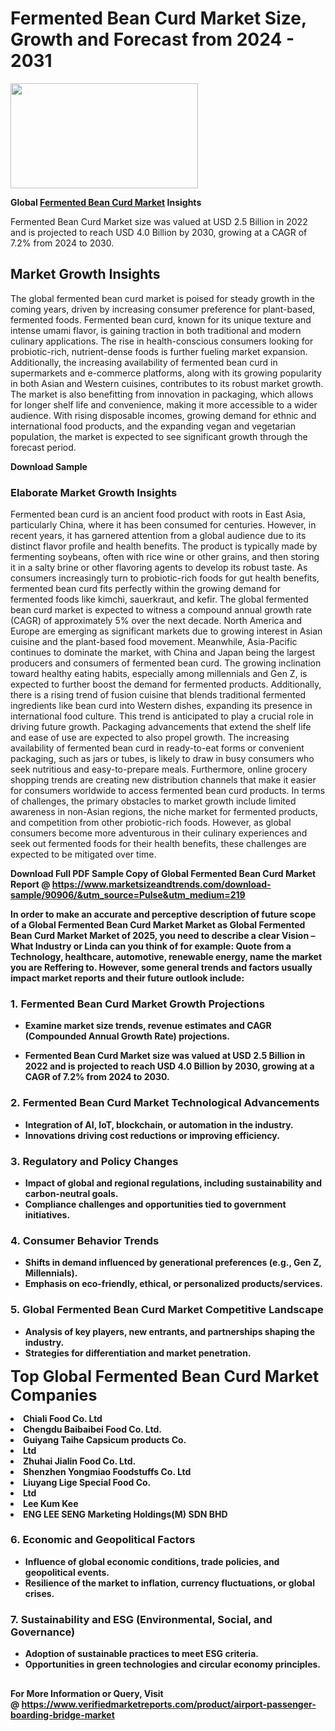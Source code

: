 <H1>Fermented Bean Curd Market Size, Growth and Forecast from 2024 - 2031</H1><img class="aligncenter size-medium wp-image-584254" src="https://thirdeyenews.in/wp-content/uploads/2024/09/Global-Market-Research-300x168.jpeg" alt="" width="300" height="168" /><p><strong>Global&nbsp;<a href="https://www.marketsizeandtrends.com/download-sample/90906/&amp;utm_source=Pulse&amp;utm_medium=219">Fermented Bean Curd Market</a> Insights</strong></p><p>Fermented Bean Curd Market size was valued at USD 2.5 Billion in 2022 and is projected to reach USD 4.0 Billion by 2030, growing at a CAGR of 7.2% from 2024 to 2030.</p><p><h2>Market Growth Insights</h2> <p>The global fermented bean curd market is poised for steady growth in the coming years, driven by increasing consumer preference for plant-based, fermented foods. Fermented bean curd, known for its unique texture and intense umami flavor, is gaining traction in both traditional and modern culinary applications. The rise in health-conscious consumers looking for probiotic-rich, nutrient-dense foods is further fueling market expansion. Additionally, the increasing availability of fermented bean curd in supermarkets and e-commerce platforms, along with its growing popularity in both Asian and Western cuisines, contributes to its robust market growth. The market is also benefitting from innovation in packaging, which allows for longer shelf life and convenience, making it more accessible to a wider audience. With rising disposable incomes, growing demand for ethnic and international food products, and the expanding vegan and vegetarian population, the market is expected to see significant growth through the forecast period.</p> <p><strong>Download Sample</strong></p> <h3>Elaborate Market Growth Insights</h3> <p>Fermented bean curd is an ancient food product with roots in East Asia, particularly China, where it has been consumed for centuries. However, in recent years, it has garnered attention from a global audience due to its distinct flavor profile and health benefits. The product is typically made by fermenting soybeans, often with rice wine or other grains, and then storing it in a salty brine or other flavoring agents to develop its robust taste. As consumers increasingly turn to probiotic-rich foods for gut health benefits, fermented bean curd fits perfectly within the growing demand for fermented foods like kimchi, sauerkraut, and kefir. The global fermented bean curd market is expected to witness a compound annual growth rate (CAGR) of approximately 5% over the next decade. North America and Europe are emerging as significant markets due to growing interest in Asian cuisine and the plant-based food movement. Meanwhile, Asia-Pacific continues to dominate the market, with China and Japan being the largest producers and consumers of fermented bean curd. The growing inclination toward healthy eating habits, especially among millennials and Gen Z, is expected to further boost the demand for fermented products. Additionally, there is a rising trend of fusion cuisine that blends traditional fermented ingredients like bean curd into Western dishes, expanding its presence in international food culture. This trend is anticipated to play a crucial role in driving future growth. Packaging advancements that extend the shelf life and ease of use are expected to also propel growth. The increasing availability of fermented bean curd in ready-to-eat forms or convenient packaging, such as jars or tubes, is likely to draw in busy consumers who seek nutritious and easy-to-prepare meals. Furthermore, online grocery shopping trends are creating new distribution channels that make it easier for consumers worldwide to access fermented bean curd products. In terms of challenges, the primary obstacles to market growth include limited awareness in non-Asian regions, the niche market for fermented products, and competition from other probiotic-rich foods. However, as global consumers become more adventurous in their culinary experiences and seek out fermented foods for their health benefits, these challenges are expected to be mitigated over time. <p><strong></p><p><span class=""><strong>Download Full PDF Sample Copy of Global Fermented Bean Curd Market Report</strong> @ <a href="https://www.marketsizeandtrends.com/download-sample/90906/&amp;utm_source=Pulse&amp;utm_medium=219" target="_blank">https://www.marketsizeandtrends.com/download-sample/90906/&amp;utm_source=Pulse&amp;utm_medium=219</a></span></p><p>In order to make an accurate and perceptive description of future scope of a Global&nbsp;Fermented Bean Curd Market Market as Global&nbsp;Fermented Bean Curd Market Market of 2025, you need to describe a clear Vision &ndash; What Industry or Linda can you think of for example: Quote from a Technology, healthcare, automotive, renewable energy, name the market you are Reffering to. However, some general trends and factors usually impact market reports and their future outlook include:</p><h3>1.&nbsp;<strong>Fermented Bean Curd Market Growth Projections</strong></h3><ul><li>Examine market size trends, revenue estimates and CAGR (Compounded Annual Growth Rate) projections.</li><li><p>Fermented Bean Curd Market size was valued at USD 2.5 Billion in 2022 and is projected to reach USD 4.0 Billion by 2030, growing at a CAGR of 7.2% from 2024 to 2030.</p></li></ul><h3>2.&nbsp;<strong>Fermented Bean Curd Market Technological Advancements</strong></h3><ul><li>Integration of AI, IoT, blockchain, or automation in the industry.</li><li>Innovations driving cost reductions or improving efficiency.</li></ul><h3>3.&nbsp;<strong>Regulatory and Policy Changes</strong></h3><ul><li>Impact of global and regional regulations, including sustainability and carbon-neutral goals.</li><li>Compliance challenges and opportunities tied to government initiatives.</li></ul><h3>4.&nbsp;<strong>Consumer Behavior Trends</strong></h3><ul><li>Shifts in demand influenced by generational preferences (e.g., Gen Z, Millennials).</li><li>Emphasis on eco-friendly, ethical, or personalized products/services.</li></ul><h3>5.&nbsp;<strong>Global Fermented Bean Curd Market Competitive Landscape</strong></h3><ul><li>Analysis of key players, new entrants, and partnerships shaping the industry.</li><li>Strategies for differentiation and market penetration.</li></ul><p data-pm-slice="1 1 []"><span style="color: inherit; font-family: inherit; font-size: 25px;">Top Global Fermented Bean Curd Market Companies</span></p><div class="" data-test-id=""><p><li>Chiali Food Co. Ltd</li><li> Chengdu Baibaibei Food Co. Ltd.</li><li> Guiyang Taihe Capsicum products Co.</li><li>Ltd</li><li> Zhuhai Jialin Food Co. Ltd.</li><li> Shenzhen Yongmiao Foodstuffs Co. Ltd</li><li> Liuyang Lige Special Food Co.</li><li>Ltd</li><li> Lee Kum Kee</li><li> ENG LEE SENG Marketing Holdings(M) SDN BHD</li></p></div><h3>6.&nbsp;<strong>Economic and Geopolitical Factors</strong></h3><ul><li>Influence of global economic conditions, trade policies, and geopolitical events.</li><li>Resilience of the market to inflation, currency fluctuations, or global crises.</li></ul><h3>7.&nbsp;<strong>Sustainability and ESG (Environmental, Social, and Governance)</strong></h3><ul><li>Adoption of sustainable practices to meet ESG criteria.</li><li>Opportunities in green technologies and circular economy principles.</li></ul><h2><strong style="font-size: 14px;">For More Information or Query, Visit @&nbsp;</strong><a style="background-color: #ffffff; font-size: 14px;" href="https://www.marketsizeandtrends.com/report/fermented-bean-curd-market/" target="_blank">https://www.verifiedmarketreports.com/product/airport-passenger-boarding-bridge-market</a></h2>
